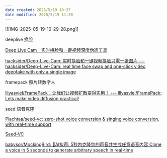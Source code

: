 ```yaml
---
date created: 2025/5/19 10:27
date modified: 2025/5/19 11:20
---
```


![[IMG-2025-05-19-10-29-28.png]]

deeplive 换脸

[Deep Live Cam：实时换脸和一键视频深度伪造工具](https://deeplive.cam/zh)

[hacksider/Deep-Live-Cam: 实时换脸和一键视频换脸只需一张图片 --- hacksider/Deep-Live-Cam: real time face swap and one-click video deepfake with only a single image](https://github.com/hacksider/Deep-Live-Cam)

framepack 照片转数字人

[lllyasviel/FramePack：让我们让视频扩散变得实用！ --- lllyasviel/FramePack: Lets make video diffusion practical!](https://github.com/lllyasviel/FramePack)

seed 语音克隆

[Plachtaa/seed-vc: zero-shot voice conversion & singing voice conversion, with real-time support](https://github.com/Plachtaa/seed-vc)

[Seed-VC](https://plachtaa.github.io/seed-vc/)

[babysor/MockingBird: 🚀AI拟声: 5秒内克隆您的声音并生成任意语音内容 Clone a voice in 5 seconds to generate arbitrary speech in real-time](https://github.com/babysor/MockingBird)
